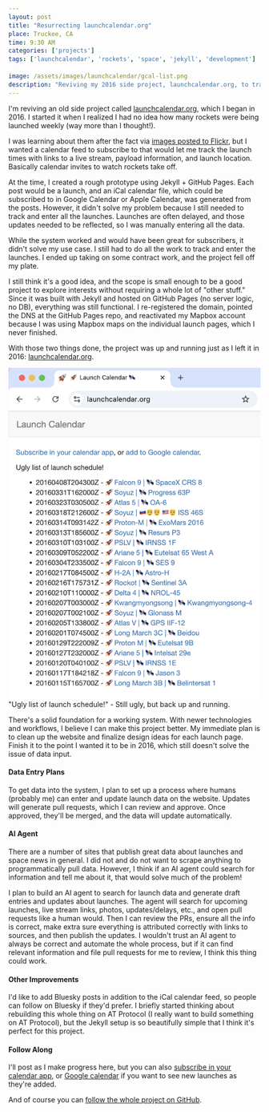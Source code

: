 ```yaml
---
layout: post
title: "Resurrecting launchcalendar.org"
place: Truckee, CA
time: 9:30 AM
categories: ['projects']
tags: ['launchcalendar', 'rockets', 'space', 'jekyll', 'development']

image: /assets/images/launchcalendar/gcal-list.png
description: "Reviving my 2016 side project, launchcalendar.org, to track rocket launches with new tools and workflows"
---
```


I'm reviving an old side project called [launchcalendar.org](https://launchcalendar.org), which I began in 2016. I started it when I realized I had no idea how many rockets were being launched weekly (way more than I thought!).

I was learning about them after the fact via [images posted to Flickr](https://flickr.com/photos/cjmartin/galleries/72157663755931904/), but I wanted a calendar feed to subscribe to that would let me track the launch times with links to a live stream, payload information, and launch location. Basically calendar invites to watch rockets take off.

At the time, I created a rough prototype using Jekyll + GitHub Pages. Each post would be a launch, and an iCal calendar file, which could be subscribed to in Google Calendar or Apple Calendar, was generated from the posts. However, it didn't solve my problem because I still needed to track and enter all the launches. Launches are often delayed, and those updates needed to be reflected, so I was manually entering all the data.

While the system worked and would have been great for subscribers, it didn't solve my use case. I still had to do all the work to track and enter the launches. I ended up taking on some contract work, and the project fell off my plate.

I still think it's a good idea, and the scope is small enough to be a good project to explore interests without requiring a whole lot of "other stuff." Since it was built with Jekyll and hosted on GitHub Pages (no server logic, no DB), everything was still functional. I re-registered the domain, pointed the DNS at the GitHub Pages repo, and reactivated my Mapbox account because I was using Mapbox maps on the individual launch pages, which I never finished.

With those two things done, the project was up and running just as I left it in 2016: [launchcalendar.org](https://launchcalendar.org).

![List of launches from 2016](/assets/images/launchcalendar/index-2016.png)
"Ugly list of launch schedule!" - Still ugly, but back up and running.

There's a solid foundation for a working system. With newer technologies and workflows, I believe I can make this project better. My immediate plan is to clean up the website and finalize design ideas for each launch page. Finish it to the point I wanted it to be in 2016, which still doesn't solve the issue of data input.

#### Data Entry Plans

To get data into the system, I plan to set up a process where humans (probably me) can enter and update launch data on the website. Updates will generate pull requests, which I can review and approve. Once approved, they'll be merged, and the data will update automatically.

#### AI Agent

There are a number of sites that publish great data about launches and space news in general. I did not and do not want to scrape anything to programmatically pull data. However, I think if an AI agent could search for information and tell me about it, that would solve much of the problem!

I plan to build an AI agent to search for launch data and generate draft entries and updates about launches. The agent will search for upcoming launches, live stream links, photos, updates/delays, etc., and open pull requests like a human would. Then I can review the PRs, ensure all the info is correct, make extra sure everything is attributed correctly with links to sources, and then publish the updates. I wouldn't trust an AI agent to always be correct and automate the whole process, but if it can find relevant information and file pull requests for me to review, I think this thing could work.

#### Other Improvements

I'd like to add Bluesky posts in addition to the iCal calendar feed, so people can follow on Bluesky if they'd prefer. I briefly started thinking about rebuilding this whole thing on AT Protocol (I really want to build something on AT Protocol), but the Jekyll setup is so beautifully simple that I think it's perfect for this project.

#### Follow Along

I'll post as I make progress here, but you can also [subscribe in your calendar app](webcal://launchcalendar.org/calendar.ics), or [Google calendar](https://calendar.google.com/calendar/render?cid=https://launchcalendar.org/calendar.ics) if you want to see new launches as they're added.

And of course you can [follow the whole project on GitHub](https://github.com/cjmartin/launchcalendar.org).

